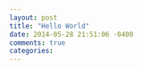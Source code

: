 ```yaml
---
layout: post
title: "Hello World"
date: 2014-05-28 21:51:06 -0400
comments: true
categories: 
---
```

